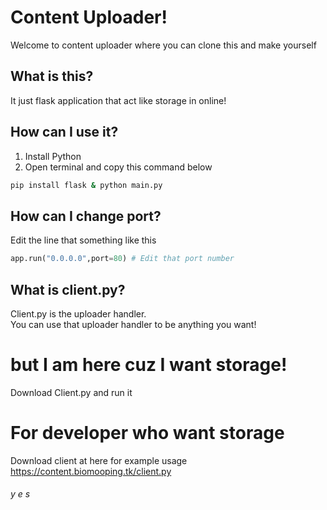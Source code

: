 # Content Uploader!
Welcome to content uploader where you can clone this and make yourself
## What is this?
It just flask application that act like storage in online!
## How can I use it?
1. Install Python
2. Open terminal and copy this command below
```bash
pip install flask & python main.py
```
## How can I change port?
Edit the line that something like this
```py
app.run("0.0.0.0",port=80) # Edit that port number
```
## What is client.py?
Client.py is the uploader handler.<br>You can use that uploader handler to be anything you want!
# but I am here cuz I want storage!
Download Client.py and run it
# For developer who want storage
Download client at here for example usage https://content.biomooping.tk/client.py
###### y e s
